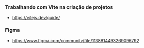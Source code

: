 ### Trabalhando com Vite na criação de projetos
- https://vitejs.dev/guide/

### Figma
- https://www.figma.com/community/file/1138814493269096792